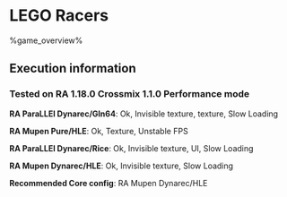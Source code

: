 # LEGO Racers 

%game_overview%

## Execution information

### Tested on RA 1.18.0 Crossmix 1.1.0 Performance mode

**RA ParaLLEl Dynarec/Gln64**: Ok, Invisible texture, texture, Slow Loading

**RA Mupen Pure/HLE**: Ok, Texture, Unstable FPS

**RA ParaLLEl Dynarec/Rice**: Ok, Invisible texture, UI, Slow Loading

**RA Mupen Dynarec/HLE**: Ok, Invisible texture, Slow Loading

**Recommended Core config**: RA Mupen Dynarec/HLE